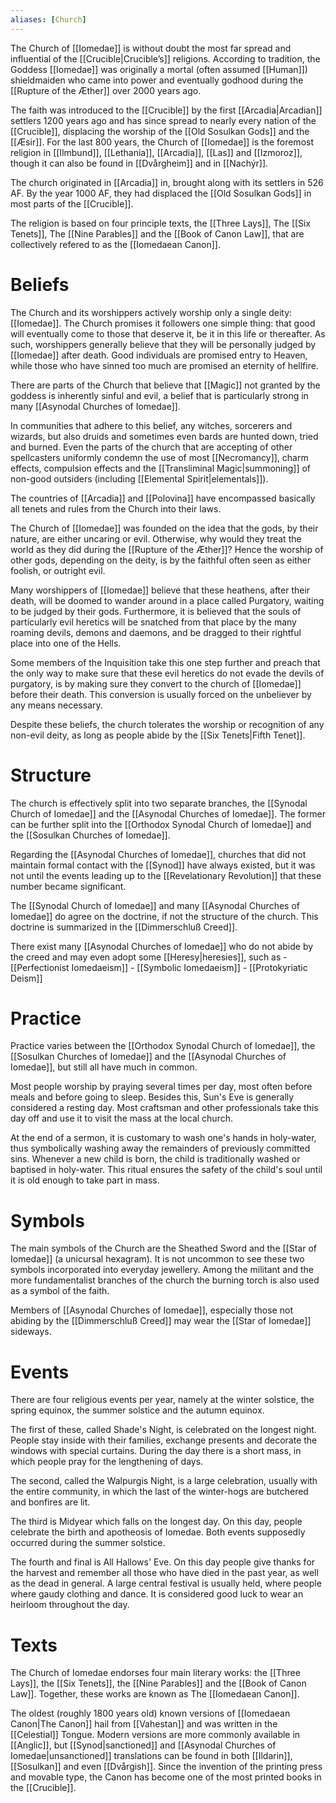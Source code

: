 ```yaml
---
aliases: [Church]
---
```

The Church of [[Iomedae]] is without doubt the most far spread and influential of the [[Crucible|Crucible’s]] religions. According to tradition, the Goddess [[Iomedae]] was originally a mortal (often assumed [[Human]]) shieldmaiden who came into power and eventually godhood during the [[Rupture of the Æther]] over 2000 years ago. 

The faith was introduced to the [[Crucible]] by the first [[Arcadia|Arcadian]] settlers 1200 years ago and has since spread to nearly every nation of the [[Crucible]], displacing the worship of the [[Old Sosulkan Gods]] and the [[Æsir]]. For the last 800 years, the Church of [[Iomedae]] is the foremost religion in [[Ilmbund]], [[Lethania]], [[Arcadia]], [[Las]] and [[Izmoroz]], though it can also be found in [[Dvårgheim]] and in [[Nachýr]].

The church originated in [[Arcadia]] in, brought along with its settlers in 526 AF. By the year 1000 AF, they had displaced the [[Old Sosulkan Gods]] in most parts of the [[Crucible]].

The religion is based on four principle texts, the [[Three Lays]], The [[Six Tenets]], The [[Nine Parables]] and the [[Book of Canon Law]], that are collectively refered to as the [[Iomedaean Canon]].

# Beliefs
The Church and its worshippers actively worship only a single deity: [[Iomedae]]. The Church promises it followers one simple thing: that good will eventually come to those that deserve it, be it in this life or thereafter. As such, worshippers generally believe that they will be personally judged by [[Iomedae]] after death. Good individuals are promised entry to Heaven, while those who have sinned too much are promised an eternity of hellfire.

There are parts of the Church that believe that [[Magic]] not granted by the goddess is inherently sinful and evil, a belief that is particularly strong in many [[Asynodal Churches of Iomedae]].

In communities that adhere to this belief, any witches, sorcerers and wizards, but also druids and sometimes even bards are hunted down, tried and burned. Even the parts of the church that are accepting of other spellcasters uniformly condemn the use of most [[Necromancy]], charm effects, compulsion effects and the [[Transliminal Magic|summoning]] of non-good outsiders (including [[Elemental Spirit|elementals]]). 

The countries of [[Arcadia]] and [[Polovina]] have encompassed basically all tenets and rules from the Church into their laws.

The Church of [[Iomedae]] was founded on the idea that the gods, by their nature, are either uncaring or evil. Otherwise, why would they treat the world as they did during the [[Rupture of the Æther]]? Hence the worship of other gods, depending on the deity, is by the faithful often seen as either foolish, or outright evil.  

Many worshippers of [[Iomedae]] believe that these heathens, after their death, will be doomed to wander around in a place called Purgatory, waiting to be judged by their gods. Furthermore, it is believed that the souls of particularly evil heretics will be snatched from that place by the many roaming devils, demons and daemons, and be dragged to their rightful place into one of the Hells.   

Some members of the Inquisition take this one step further and preach that the only way to make sure that these evil heretics do not evade the devils of purgatory, is by making sure they convert to the church of [[Iomedae]] before their death. This conversion is usually forced on the unbeliever by any means necessary.  

Despite these beliefs, the church tolerates the worship or recognition of any non-evil deity, as long as people abide by the [[Six Tenets|Fifth Tenet]].

# Structure
The church is effectively split into two separate branches, the [[Synodal Church of Iomedae]] and the [[Asynodal Churches of Iomedae]]. The former can be further split into the [[Orthodox Synodal Church of Iomedae]] and the [[Sosulkan Churches of Iomedae]].

Regarding the [[Asynodal Churches of Iomedae]], churches that did not maintain formal contact with the [[Synod]] have always existed, but it was not until the events leading up to the [[Revelationary Revolution]] that these number became significant.

The [[Synodal Church of Iomedae]] and many [[Asynodal Churches of Iomedae]] do agree on the doctrine, if not the structure of the church. This doctrine is summarized in the [[Dimmerschluß Creed]].

There exist many [[Asynodal Churches of Iomedae]] who do not abide by the creed and may even adopt some [[Heresy|heresies]], such as 
	- [[Perfectionist Iomedaeism]]
	- [[Symbolic Iomedaeism]]
	- [[Protokyriatic Deism]]

# Practice
Practice varies between the [[Orthodox Synodal Church of Iomedae]], the [[Sosulkan Churches of Iomedae]] and the [[Asynodal Churches of Iomedae]], but still all have much in common.

Most people worship by praying several times per day, most often before meals and before going to sleep. Besides this, Sun's Eve is generally considered a resting day. Most craftsman and other professionals take this day off and use it to visit the mass at the local church.  

At the end of a sermon, it is customary to wash one's hands in holy-water, thus symbolically washing away the remainders of previously committed sins. Whenever a new child is born, the child is traditionally washed or baptised in holy-water. This ritual ensures the safety of the child's soul until it is old enough to take part in mass.

# Symbols
The main symbols of the Church are the Sheathed Sword and the [[Star of Iomedae]] (a unicursal hexagram). It is not uncommon to see these two symbols incorporated into everyday jewellery. Among the militant and the more fundamentalist branches of the church the burning torch is also used as a symbol of the faith.

Members of [[Asynodal Churches of Iomedae]], especially those not abiding by the [[Dimmerschluß Creed]] may wear the [[Star of Iomedae]] sideways.

# Events
There are four religious events per year, namely at the winter solstice, the spring equinox, the summer solstice and the autumn equinox.  

The first of these, called Shade's Night, is celebrated on the longest night. People stay inside with their families, exchange presents and decorate the windows with special curtains. During the day there is a short mass, in which people pray for the lengthening of days.

The second, called the Walpurgis Night, is a large celebration, usually with the entire community, in which the last of the winter-hogs are butchered and bonfires are lit.

The third is Midyear which falls on the longest day. On this day, people celebrate the birth and apotheosis of Iomedae. Both events supposedly occurred during the summer solstice.

The fourth and final is All Hallows' Eve. On this day people give thanks for the harvest and remember all those who have died in the past year, as well as the dead in general. A large central festival is usually held, where people where gaudy clothing and dance. It is considered good luck to wear an heirloom throughout the day.

# Texts
The Church of Iomedae endorses four main literary works: the [[Three Lays]], the [[Six Tenets]], the [[Nine Parables]] and the [[Book of Canon Law]]. Together, these works are known as The [[Iomedaean Canon]]. 

The oldest (roughly 1800 years old) known versions of [[Iomedaean Canon|The Canon]] hail from [[Vahestan]] and was written in the [[Celestial]] Tongue. Modern versions are more commonly available in [[Anglic]], but [[Synod|sanctioned]] and [[Asynodal Churches of Iomedae|unsanctioned]] translations can be found in both [[Ildarin]], [[Sosulkan]] and even [[Dvårgish]]. Since the invention of the printing press and movable type, the Canon has become one of the most printed books in the [[Crucible]].
